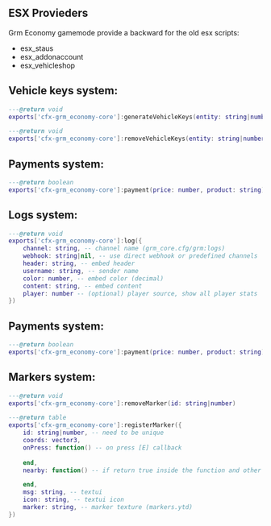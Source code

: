 
## ESX Provieders
Grm Economy gamemode provide a backward for the old esx scripts:
- esx_staus
- esx_addonaccount
- esx_vehicleshop

## Vehicle keys system:
```lua
---@return void
exports['cfx-grm_economy-core']:generateVehicleKeys(entity: string|number)

---@return void
exports['cfx-grm_economy-core']:removeVehicleKeys(entity: string|number) 
```

## Payments system:
```lua
---@return boolean
exports['cfx-grm_economy-core']:payment(price: number, product: string) 
```

## Logs system:
```lua
---@return void
exports['cfx-grm_economy-core']:log({
    channel: string, -- channel name (grm_core.cfg/grm:logs)
    webhook: string|nil, -- use direct webhook or predefined channels
    header: string, -- embed header
    username: string, -- sender name
    color: number, -- embed color (decimal)
    content: string, -- embed content
    player: number -- (optional) player source, show all player stats
})
```

## Payments system:
```lua
---@return boolean
exports['cfx-grm_economy-core']:payment(price: number, product: string) 
```

## Markers system:
```lua
---@return void
exports['cfx-grm_economy-core']:removeMarker(id: string|number)

---@return table
exports['cfx-grm_economy-core']:registerMarker({
    id: string|number, -- need to be unique
    coords: vector3,
    onPress: function() -- on press [E] callback
    
    end,
    nearby: function() -- if return true inside the function and other will be displayed, else no

    end,
    msg: string, -- textui
    icon: string, -- textui icon
    marker: string, -- marker texture (markers.ytd)
})
```
